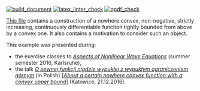 [![build_document](https://github.com/vil02/nowhere_convex/actions/workflows/build_document.yml/badge.svg)](https://github.com/vil02/nowhere_convex/actions/workflows/build_document.yml)
[![latex_linter_check](https://github.com/vil02/nowhere_convex/actions/workflows/chktex.yml/badge.svg)](https://github.com/vil02/nowhere_convex/actions/workflows/chktex.yml)
[![qpdf_check](https://github.com/vil02/nowhere_convex/actions/workflows/qpdf_check.yml/badge.svg)](https://github.com/vil02/nowhere_convex/actions/workflows/qpdf_check.yml)

[This file](./generated/nowhere_convex.pdf) contains a construction of a nowhere convex, non-negative, strictly increasing, continuously differentiable function tightly bounded from above by a convex one.
It also contains a motivation to consider such an object.

This example was presented during:
* the exercise classes to [_Aspects of Nonlinear Wave Equations_](https://www.math.kit.edu/iana2/edu/nonlinwave2016s/) (summer semester 2016, Karlsruhe),
* the talk [_O pewnej funkcji nigdzie wypukłej z wypukłym ograniczeniem górnym_](http://knm.katowice.pl/spotkanie_21.12.2016_piotr_idzik.php) (in Polish) [[_About a certain nowhere convex function with a convex upper bound_](http://en.knm.katowice.pl/spotkanie_21.12.2016_piotr_idzik.php)] (Katowice, 21.12.2016).
